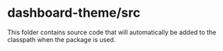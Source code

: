 # dashboard-theme/src

This folder contains source code that will automatically be added to the classpath when
the package is used.
